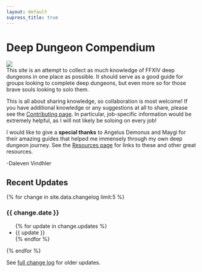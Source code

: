 ```yaml
---
layout: default
supress_title: true
---
```


# Deep Dungeon Compendium

<img class="noteImage" src="{{ '/assets/images/happy_holidays.png' | relative_url }}">

<div class="surfacePane" markdown="1">
This site is an attempt to collect as much knowledge of FFXIV deep dungeons in
one place as possible. It should serve as a good guide for groups looking to
complete deep dungeons, but even more so for those brave souls looking to solo
them.

This is all about sharing knowledge, so collaboration is most welcome! If you
have additional knowledge or any suggestions at all to share, please see the
[Contributing page](contributing.html). In particular, job-specific information
would be extremely helpful, as I will not likely be soloing on every job!

I would like to give a **special thanks** to Angelus Demonus and Maygi for their
amazing guides that helped me immensely through my own deep dungeon journey.
See the [Resources page](resources.html) for links to these and other great
resources.

-Daleven Vindhler
</div>

## Recent Updates

<div class="surfacePane" markdown="1">

{% for change in site.data.changelog limit:5 %}
  <h3>{{ change.date }}</h3>
  <ul>
  {% for update in change.updates %}
    <li>{{ update }}</li>
  {% endfor %}
  </ul>
{% endfor %}

See [full change log](changelog.html) for older updates.

</div>
